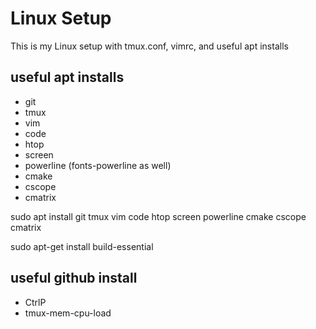 # Linux Setup

This is my Linux setup with tmux.conf, vimrc, and useful apt installs

## useful apt installs

* git
* tmux
* vim
* code
* htop
* screen
* powerline (fonts-powerline as well)
* cmake
* cscope
* cmatrix

sudo apt install git tmux vim code htop screen powerline cmake cscope cmatrix

sudo apt-get install build-essential

## useful github install

* CtrlP
* tmux-mem-cpu-load

